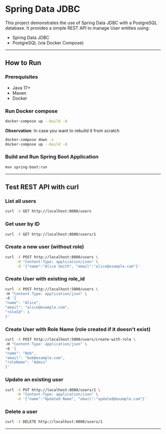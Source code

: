 # Spring Data JDBC

This project demonstrates the use of Spring Data JDBC with a PostgreSQL database.
It provides a simple REST API to manage User entities using:

- Spring Data JDBC
- PostgreSQL (via Docker Compose)

---

## How to Run
### Prerequisites
- Java 17+ 
- Maven 
- Docker

### Run Docker compose
```bash
docker-compose up --build -d
```
**Observation**: In case you want to rebuild it from scratch
```bash
docker-compose down -v
docker-compose up --build -d
```

### Build and Run Spring Boot Application

```bash
mvn spring-boot:run
```

---

## Test REST API with curl

### List all users

```bash
curl -X GET http://localhost:8080/users
```

### Get user by ID

```bash
curl -X GET http://localhost:8080/users/1
```

### Create a new user (without role)

```bash
curl -X POST http://localhost:8080/users \
     -H "Content-Type: application/json" \
     -d '{"name":"Alice Smith", "email":"alice@example.com"}'
```

### Create User with existing role_id
```bash
curl -X POST http://localhost:5000/users \
-H "Content-Type: application/json" \
-d '{
"name": "Alice",
"email": "alice@example.com",
"roleId": 1
}'
```

### Create User with Role Name (role created if it doesn't exist)
```bash
curl -X POST http://localhost:5000/users/create-with-role \
-H "Content-Type: application/json" \
-d '{
"name": "Bob",
"email": "bob@example.com",
"roleName": "Admin"
}'
```

### Update an existing user

```bash
curl -X PUT http://localhost:8080/users/1 \
     -H "Content-Type: application/json" \
     -d '{"name":"Updated Name", "email":"updated@example.com"}'
```

### Delete a user

```bash
curl -X DELETE http://localhost:8080/users/1
```

---

